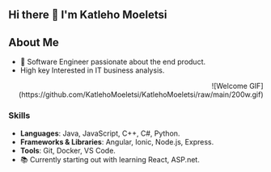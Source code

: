 ## Hi there 👋 I'm Katleho Moeletsi



## About Me
- 🌟 Software Engineer passionate about the end product.
- High key Interested in IT business analysis.
<div align="right">
   ![Welcome GIF](https://github.com/KatlehoMoeletsi/KatlehoMoeletsi/raw/main/200w.gif)

</div>


### Skills

- **Languages**: Java, JavaScript, C++, C#, Python.
- **Frameworks & Libraries**: Angular, Ionic, Node.js, Express.
- **Tools**: Git, Docker, VS Code.
 - 📚 Currently starting out with learning React, ASP.net.

